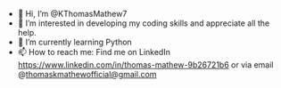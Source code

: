 - 👋 Hi, I’m @KThomasMathew7
- 👀 I’m interested in developing my coding skills and appreciate all the help.
- 🌱 I’m currently learning Python
- 📫 How to reach me: Find me on LinkedIn https://www.linkedin.com/in/thomas-mathew-9b26721b6
or via email @thomaskmathewofficial@gmail.com
<!---
KThomasMathew7/KThomasMathew7 is a ✨ special ✨ repository because its `README.md` (this file) appears on your GitHub profile.
You can click the Preview link to take a look at your changes.
--->
